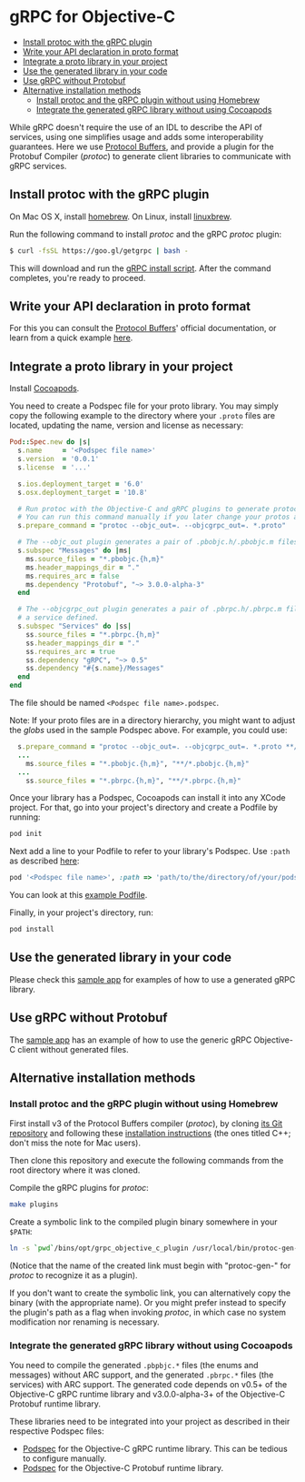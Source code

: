 # gRPC for Objective-C

- [Install protoc with the gRPC plugin](#install)
- [Write your API declaration in proto format](#write-protos)
- [Integrate a proto library in your project](#cocoapods)
- [Use the generated library in your code](#use)
- [Use gRPC without Protobuf](#no-proto)
- [Alternative installation methods](#alternatives)
    - [Install protoc and the gRPC plugin without using Homebrew](#no-homebrew)
    - [Integrate the generated gRPC library without using Cocoapods](#no-cocoapods)

While gRPC doesn't require the use of an IDL to describe the API of services, using one simplifies
usage and adds some interoperability guarantees. Here we use [Protocol Buffers][], and provide a
plugin for the Protobuf Compiler (_protoc_) to generate client libraries to communicate with gRPC
services.

<a name="install"></a>
## Install protoc with the gRPC plugin

On Mac OS X, install [homebrew][]. On Linux, install [linuxbrew][].

Run the following command to install _protoc_ and the gRPC _protoc_ plugin:
```sh
$ curl -fsSL https://goo.gl/getgrpc | bash -
```
This will download and run the [gRPC install script][]. After the command completes, you're ready to
proceed.

<a name="write-protos"></a>
## Write your API declaration in proto format

For this you can consult the [Protocol Buffers][]' official documentation, or learn from a quick
example [here](../../examples#defining-a-service).

<a name="cocoapods"></a>
## Integrate a proto library in your project

Install [Cocoapods](https://cocoapods.org/#install).

You need to create a Podspec file for your proto library. You may simply copy the following example
to the directory where your `.proto` files are located, updating the name, version and license as
necessary:

```ruby
Pod::Spec.new do |s|
  s.name     = '<Podspec file name>'
  s.version  = '0.0.1'
  s.license  = '...'

  s.ios.deployment_target = '6.0'
  s.osx.deployment_target = '10.8'

  # Run protoc with the Objective-C and gRPC plugins to generate protocol messages and gRPC clients.
  # You can run this command manually if you later change your protos and need to regenerate.
  s.prepare_command = "protoc --objc_out=. --objcgrpc_out=. *.proto"

  # The --objc_out plugin generates a pair of .pbobjc.h/.pbobjc.m files for each .proto file.
  s.subspec "Messages" do |ms|
    ms.source_files = "*.pbobjc.{h,m}"
    ms.header_mappings_dir = "."
    ms.requires_arc = false
    ms.dependency "Protobuf", "~> 3.0.0-alpha-3"
  end

  # The --objcgrpc_out plugin generates a pair of .pbrpc.h/.pbrpc.m files for each .proto file with
  # a service defined.
  s.subspec "Services" do |ss|
    ss.source_files = "*.pbrpc.{h,m}"
    ss.header_mappings_dir = "."
    ss.requires_arc = true
    ss.dependency "gRPC", "~> 0.5"
    ss.dependency "#{s.name}/Messages"
  end
end
```

The file should be named `<Podspec file name>.podspec`.

Note: If your proto files are in a directory hierarchy, you might want to adjust the _globs_ used in
the sample Podspec above. For example, you could use:

```ruby
  s.prepare_command = "protoc --objc_out=. --objcgrpc_out=. *.proto **/*.proto"
  ...
    ms.source_files = "*.pbobjc.{h,m}", "**/*.pbobjc.{h,m}"
  ...
    ss.source_files = "*.pbrpc.{h,m}", "**/*.pbrpc.{h,m}"
```

Once your library has a Podspec, Cocoapods can install it into any XCode project. For that, go into
your project's directory and create a Podfile by running:

```sh
pod init
```

Next add a line to your Podfile to refer to your library's Podspec. Use `:path` as described
[here](https://guides.cocoapods.org/using/the-podfile.html#using-the-files-from-a-folder-local-to-the-machine):

```ruby
pod '<Podspec file name>', :path => 'path/to/the/directory/of/your/podspec'
```

You can look at this [example Podfile][].

Finally, in your project's directory, run:

```sh
pod install
```

<a name="use"></a>
## Use the generated library in your code

Please check this [sample app][] for examples of how to use a generated gRPC library.

<a name="no-proto"></a>
## Use gRPC without Protobuf

The [sample app][] has an example of how to use the generic gRPC Objective-C client without
generated files.

<a name="alternatives"></a>
## Alternative installation methods

<a name="no-homebrew"></a>
### Install protoc and the gRPC plugin without using Homebrew

First install v3 of the Protocol Buffers compiler (_protoc_), by cloning
[its Git repository](https://github.com/google/protobuf) and following these
[installation instructions](https://github.com/google/protobuf#c-installation---unix)
(the ones titled C++; don't miss the note for Mac users).

Then clone this repository and execute the following commands from the root directory where it was
cloned.

Compile the gRPC plugins for _protoc_:
```sh
make plugins
```

Create a symbolic link to the compiled plugin binary somewhere in your `$PATH`:
```sh
ln -s `pwd`/bins/opt/grpc_objective_c_plugin /usr/local/bin/protoc-gen-objcgrpc
```
(Notice that the name of the created link must begin with "protoc-gen-" for _protoc_ to recognize it
as a plugin).

If you don't want to create the symbolic link, you can alternatively copy the binary (with the
appropriate name). Or you might prefer instead to specify the plugin's path as a flag when invoking
_protoc_, in which case no system modification nor renaming is necessary.

<a name="no-cocoapods"></a>
### Integrate the generated gRPC library without using Cocoapods

You need to compile the generated `.pbpbjc.*` files (the enums and messages) without ARC support,
and the generated `.pbrpc.*` files (the services) with ARC support. The generated code depends on
v0.5+ of the Objective-C gRPC runtime library and v3.0.0-alpha-3+ of the Objective-C Protobuf
runtime library.

These libraries need to be integrated into your project as described in their respective Podspec
files:

* [Podspec](https://github.com/grpc/grpc/blob/master/gRPC.podspec) for the Objective-C gRPC runtime
library. This can be tedious to configure manually.
* [Podspec](https://github.com/google/protobuf/blob/master/Protobuf.podspec) for the
Objective-C Protobuf runtime library.

[Protocol Buffers]:https://developers.google.com/protocol-buffers/
[homebrew]:http://brew.sh
[linuxbrew]:https://github.com/Homebrew/linuxbrew
[gRPC install script]:https://raw.githubusercontent.com/grpc/homebrew-grpc/master/scripts/install
[example Podfile]:https://github.com/grpc/grpc/blob/master/src/objective-c/examples/Sample/Podfile
[sample app]: https://github.com/grpc/grpc/tree/master/src/objective-c/examples/Sample
